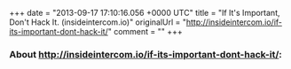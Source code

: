 +++
date = "2013-09-17 17:10:16.056 +0000 UTC"
title = "If It's Important, Don't Hack It. (insideintercom.io)"
originalUrl = "http://insideintercom.io/if-its-important-dont-hack-it/"
comment = ""
+++

### About http://insideintercom.io/if-its-important-dont-hack-it/:


